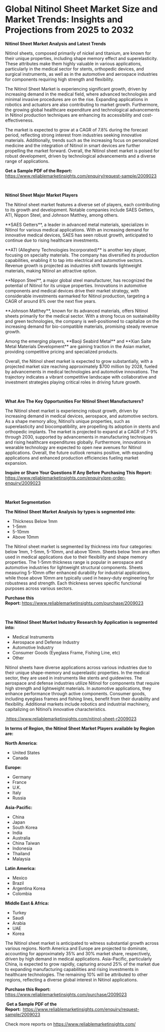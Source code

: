<p><h1>Global Nitinol Sheet Market Size and Market Trends: Insights and Projections from 2025 to 2032</h1></p><p><strong>Nitinol Sheet Market Analysis and Latest Trends</strong></p>
<p><p>Nitinol sheets, composed primarily of nickel and titanium, are known for their unique properties, including shape memory effect and superelasticity. These attributes make them highly valuable in various applications, particularly in the medical sector for stents, orthopedic devices, and surgical instruments, as well as in the automotive and aerospace industries for components requiring high strength and flexibility.</p><p>The Nitinol Sheet Market is experiencing significant growth, driven by increasing demand in the medical field, where advanced technologies and minimal invasive procedures are on the rise. Expanding applications in robotics and actuators are also contributing to market growth. Furthermore, the growing global healthcare expenditure and technological advancements in Nitinol production techniques are enhancing its accessibility and cost-effectiveness.</p><p>The market is expected to grow at a CAGR of 7.8% during the forecast period, reflecting strong interest from industries seeking innovative materials. Additionally, trends such as the increasing focus on personalized medicine and the integration of Nitinol in smart devices are further propelling the market forward. Overall, the Nitinol sheet market is poised for robust development, driven by technological advancements and a diverse range of applications.</p></p>
<p><strong>Get a Sample PDF of the Report:&nbsp;</strong> <a href="https://www.reliablemarketinsights.com/enquiry/request-sample/2009023?utm_campaign=2636&utm_medium=2&utm_source=Github&utm_content=ia&utm_term=01042025&utm_id=nitinol-sheet">https://www.reliablemarketinsights.com/enquiry/request-sample/2009023</a></p>
<p>&nbsp;</p>
<p><strong>Nitinol Sheet Major Market Players</strong></p>
<p><p>The Nitinol sheet market features a diverse set of players, each contributing to its growth and development. Notable companies include SAES Getters, ATI, Nippon Steel, and Johnson Matthey, among others.</p><p>**SAES Getters**, a leader in advanced metal materials, specializes in Nitinol for various medical applications. With an increasing demand for innovative medical devices, SAES has seen robust growth, anticipated to continue due to rising healthcare investments.</p><p>**ATI (Allegheny Technologies Incorporated)** is another key player, focusing on specialty materials. The company has diversified its production capabilities, enabling it to tap into electrical and automotive sectors. Revenue growth is projected as industries shift towards lightweight materials, making Nitinol an attractive option.</p><p>**Nippon Steel**, a major global steel manufacturer, has recognized the potential of Nitinol for its unique properties. Innovations in automotive components and medical devices drive their market strategy, with considerable investments earmarked for Nitinol production, targeting a CAGR of around 8% over the next five years.</p><p>**Johnson Matthey**, known for its advanced materials, offers Nitinol sheets primarily for the medical sector. With a strong focus on sustainability and green technologies, the company is well-positioned to capitalize on the increasing demand for bio-compatible materials, promising steady revenue growth.</p><p>Among the emerging players, **Baoji Seabird Metal** and **Xian Saite Metal Materials Development** are gaining traction in the Asian market, providing competitive pricing and specialized products.</p><p>Overall, the Nitinol sheet market is expected to grow substantially, with a projected market size reaching approximately $700 million by 2028, fueled by advancements in medical technologies and automotive innovations. The trajectory indicates a vibrant competitive landscape with collaborative and investment strategies playing critical roles in driving future growth.</p></p>
<p>&nbsp;</p>
<p><strong>What Are The Key Opportunities For Nitinol Sheet Manufacturers?</strong></p>
<p><p>The Nitinol sheet market is experiencing robust growth, driven by increasing demand in medical devices, aerospace, and automotive sectors. As a shape memory alloy, Nitinol’s unique properties, such as superelasticity and biocompatibility, are propelling its adoption in stents and orthopedic implants. The market is projected to expand at a CAGR of 7-9% through 2030, supported by advancements in manufacturing techniques and rising healthcare expenditures globally. Furthermore, innovations in wearable technology are expected to open new avenues for Nitinol applications. Overall, the future outlook remains positive, with expanding applications and enhanced production efficiencies fueling market expansion.</p></p>
<p><strong>Inquire or Share Your Questions If Any Before Purchasing This Report:</strong> <a href="https://www.reliablemarketinsights.com/enquiry/pre-order-enquiry/2009023?utm_campaign=2636&utm_medium=2&utm_source=Github&utm_content=ia&utm_term=01042025&utm_id=nitinol-sheet">https://www.reliablemarketinsights.com/enquiry/pre-order-enquiry/2009023</a></p>
<p>&nbsp;</p>
<p><strong>Market Segmentation</strong></p>
<p><strong>The Nitinol Sheet Market Analysis by types is segmented into:</strong></p>
<p><ul><li>Thickness Below 1mm</li><li>1-5mm</li><li>5-10mm</li><li>Above 10mm</li></ul></p>
<p><p>The Nitinol sheet market is segmented by thickness into four categories: below 1mm, 1-5mm, 5-10mm, and above 10mm. Sheets below 1mm are often used in medical applications due to their flexibility and shape memory properties. The 1-5mm thickness range is popular in aerospace and automotive industries for lightweight structural components. Sheets measuring 5-10mm offer enhanced durability for industrial applications, while those above 10mm are typically used in heavy-duty engineering for robustness and strength. Each thickness serves specific functional purposes across various sectors.</p></p>
<p><strong>Purchase this Report:&nbsp;</strong><a href="https://www.reliablemarketinsights.com/purchase/2009023?utm_campaign=2636&utm_medium=2&utm_source=Github&utm_content=ia&utm_term=01042025&utm_id=nitinol-sheet">https://www.reliablemarketinsights.com/purchase/2009023</a></p>
<p>&nbsp;</p>
<p><strong>The Nitinol Sheet Market Industry Research by Application is segmented into:</strong></p>
<p><ul><li>Medical Instruments</li><li>Aerospace and Defense Industry</li><li>Automotive Industry</li><li>Consumer Goods (Eyeglass Frame, Fishing Line, etc)</li><li>Other</li></ul></p>
<p><p>Nitinol sheets have diverse applications across various industries due to their unique shape-memory and superelastic properties. In the medical sector, they are used in instruments like stents and guidewires. The aerospace and defense industries utilize Nitinol for components that require high strength and lightweight materials. In automotive applications, they enhance performance through active components. Consumer goods, including eyeglass frames and fishing lines, benefit from their durability and flexibility. Additional markets include robotics and industrial machinery, capitalizing on Nitinol’s innovative characteristics.</p></p>
<p><a href="https://www.reliablemarketinsights.com/nitinol-sheet-r2009023?utm_campaign=2636&utm_medium=2&utm_source=Github&utm_content=ia&utm_term=01042025&utm_id=nitinol-sheet">&nbsp;https://www.reliablemarketinsights.com/nitinol-sheet-r2009023</a></p>
<p><strong>In terms of Region, the Nitinol Sheet Market Players available by Region are:</strong></p>
<p>
    <p> <strong> North America: </strong>
        <ul>
            <li>United States</li>
            <li>Canada</li>
        </ul>
        </p> 
    <p> <strong> Europe: </strong>
        <ul>
            <li>Germany</li>
            <li>France</li>
            <li>U.K.</li>
            <li>Italy</li>
            <li>Russia</li>
        </ul>
        </p> 
    <p> <strong> Asia-Pacific: </strong>
        <ul>
            <li>China</li>
            <li>Japan</li>
            <li>South Korea</li>
            <li>India</li>
            <li>Australia</li>
            <li>China Taiwan</li>
            <li>Indonesia</li>
            <li>Thailand</li>
            <li>Malaysia</li>
        </ul>
        </p> 
    <p> <strong> Latin America: </strong>
        <ul>
            <li>Mexico</li>
            <li>Brazil</li>
            <li>Argentina Korea</li>
            <li>Colombia</li>
        </ul>
        </p> 
    <p> <strong> Middle East & Africa: </strong>
        <ul>
            <li>Turkey</li>
            <li>Saudi</li>
            <li>Arabia</li>
            <li>UAE</li>
            <li>Korea</li>
        </ul>
    </p>
    </p>
<p><p>The Nitinol sheet market is anticipated to witness substantial growth across various regions. North America and Europe are projected to dominate, accounting for approximately 35% and 30% market share, respectively, driven by high demand in medical applications. Asia-Pacific, particularly China, is expected to grow rapidly, capturing around 25% of the market due to expanding manufacturing capabilities and rising investments in healthcare technologies. The remaining 10% will be attributed to other regions, reflecting a diverse global interest in Nitinol applications.</p></p>
<p><strong>Purchase this Report: </strong><a href="https://www.reliablemarketinsights.com/purchase/2009023?utm_campaign=2636&utm_medium=2&utm_source=Github&utm_content=ia&utm_term=01042025&utm_id=nitinol-sheet">https://www.reliablemarketinsights.com/purchase/2009023</a></p>
<p>&nbsp;<strong>Get a Sample PDF of the Report:&nbsp;&nbsp;</strong><a href="https://www.reliablemarketinsights.com/enquiry/request-sample/2009023?utm_campaign=2636&utm_medium=2&utm_source=Github&utm_content=ia&utm_term=01042025&utm_id=nitinol-sheet">https://www.reliablemarketinsights.com/enquiry/request-sample/2009023</a></p>
<p><strong></strong></p>
<p>Check more reports on <a href="https://www.reliablemarketinsights.com/?utm_campaign=2636&utm_medium=2&utm_source=Github&utm_content=ia&utm_term=01042025&utm_id=nitinol-sheet">https://www.reliablemarketinsights.com/</a></p>